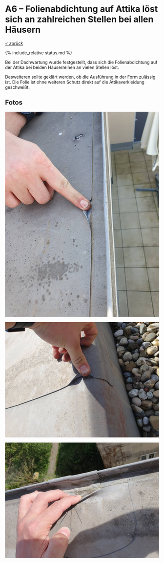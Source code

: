 # A6 &ndash; Folienabdichtung auf Attika löst sich an zahlreichen Stellen bei allen Häusern

_[&lt; zurück](../index.md)_

{% include_relative status.md %}

Bei der Dachwartung wurde festgestellt, dass sich die Folienabdichtung auf der Attika bei beiden Häuserreihen an vielen Stellen löst.

Desweiteren sollte geklärt werden, ob die Ausführung in der Form zulässig ist. Die Folie ist ohne weiteren Schutz direkt auf die Attikaverkleidung geschweißt.

## Fotos

![](20240412_113220_small.jpg)

![](20240412_114459_small.jpg)

![](20240412_123028_small.jpg)